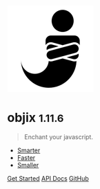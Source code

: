<!-- _coverpage.md -->

![logo](/docs/objin.png)

# objix <small>1.11.6</small>

> Enchant your javascript.

- [Smarter](/docs/api)
- [Faster](/docs/bench)
- [Smaller](https://github.com/mattaylor/objix)

[Get Started](/#objix)
[API Docs](/docs/api)
[GitHub](https://github.com/mattaylor/objix)
